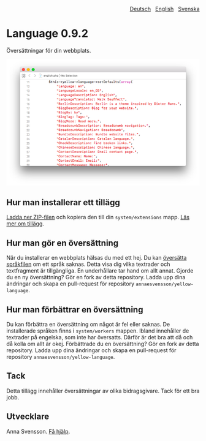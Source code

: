 <p align="right"><a href="README-de.md">Deutsch</a> &nbsp; <a href="README.md">English</a> &nbsp; <a href="README-sv.md">Svenska</a></p>

# Language 0.9.2

Översättningar för din webbplats.

<p align="center"><img src="SCREENSHOT.png" alt="Skärmdump"></p>

## Hur man installerar ett tillägg

[Ladda ner ZIP-filen](https://github.com/annaesvensson/yellow-language/raw/main/downloads/swedish.zip) och kopiera den till din `system/extensions` mapp. [Läs mer om tillägg](https://github.com/annaesvensson/yellow-update/tree/main/README-sv.md).

## Hur man gör en översättning

När du installerar en webbplats hälsas du med ett hej. Du kan [översätta språkfilen](https://github.com/annaesvensson/yellow-language/blob/main/translations/swedish/swedish.php) om ett språk saknas. Detta visa dig vilka textrader och textfragment är tillgängliga. En underhållare tar hand om allt annat. Gjorde du en ny översättning? Gör en fork av detta repository. Ladda upp dina ändringar och skapa en pull-request för repository `annaesvensson/yellow-language`.

## Hur man förbättrar en översättning

Du kan förbättra en översättning om något är fel eller saknas. De installerade språken finns i `system/workers` mappen. Ibland innehåller de textrader på engelska, som inte har översatts. Därför är det bra att då och då kolla om allt är okej. Förbättrade du en översättning? Gör en fork av detta repository. Ladda upp dina ändringar och skapa en pull-request för repository `annaesvensson/yellow-language`.

## Tack

Detta tillägg innehåller översättningar av olika bidragsgivare. Tack för ett bra jobb.

## Utvecklare

Anna Svensson. [Få hjälp](https://datenstrom.se/sv/yellow/help/).
